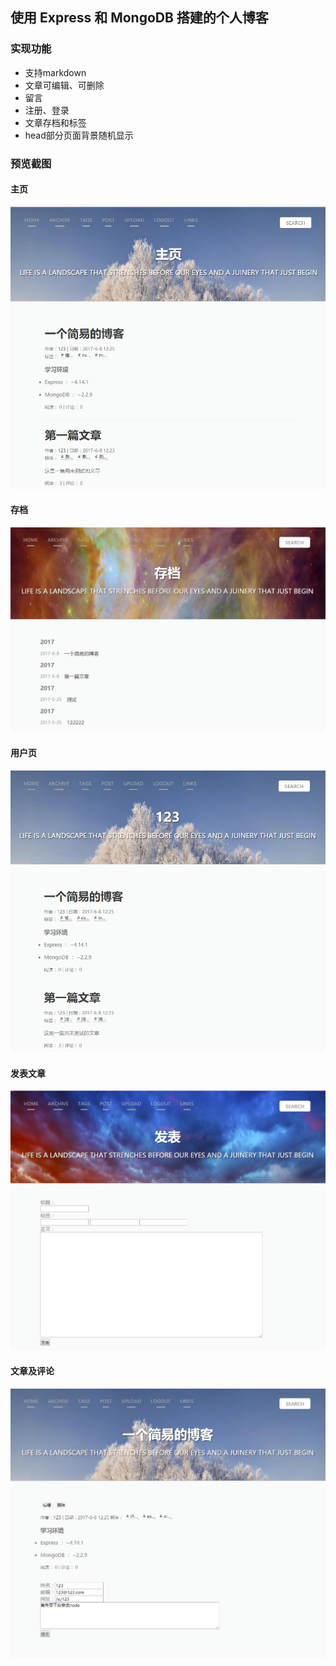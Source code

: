 ## 使用 Express 和 MongoDB 搭建的个人博客

### 实现功能
- 支持markdown
- 文章可编辑、可删除
- 留言
- 注册、登录
- 文章存档和标签
- head部分页面背景随机显示

### 预览截图 
#### 主页
![主页](public/images/home.jpg)
#### 存档
![存档](public/images/archive.jpg)
#### 用户页
![用户页](public/images/user.jpg)
#### 发表文章
![发表文章](public/images/post.jpg)
#### 文章及评论
![文章及评论](public/images/article.jpg)
